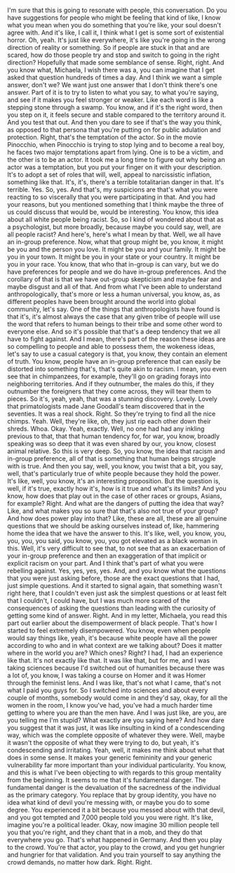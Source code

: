  I'm sure that this is going to resonate with people, this conversation. Do you have suggestions for people who might be feeling that kind of like, I know what you mean when you do something that you're like, your soul doesn't agree with. And it's like, I call it, I think what I get is some sort of existential horror. Oh, yeah. It's just like everywhere, it's like you're going in the wrong direction of reality or something. So if people are stuck in that and are scared, how do those people try and stop and switch to going in the right direction? Hopefully that made some semblance of sense. Right, right. And you know what, Michaela, I wish there was a, you can imagine that I get asked that question hundreds of times a day. And I think we want a simple answer, don't we? We want just one answer that I don't think there's one answer. Part of it is to try to listen to what you say, to what you're saying, and see if it makes you feel stronger or weaker. Like each word is like a stepping stone through a swamp. You know, and if it's the right word, then you step on it, it feels secure and stable compared to the territory around it. And you test that out. And then you dare to see if that's the way you think, as opposed to that persona that you're putting on for public adulation and protection. Right, that's the temptation of the actor. So in the movie Pinocchio, when Pinocchio is trying to stop lying and to become a real boy, he faces two major temptations apart from lying. One is to be a victim, and the other is to be an actor. It took me a long time to figure out why being an actor was a temptation, but you put your finger on it with your description. It's to adopt a set of roles that will, well, appeal to narcissistic inflation, something like that. It's, it's, there's a terrible totalitarian danger in that. It's terrible. Yes. So, yes. And that's, my suspicions are that's what you were reacting to so viscerally that you were participating in that. And you had your reasons, but you mentioned something that I think maybe the three of us could discuss that would be, would be interesting. You know, this idea about all white people being racist. So, so I kind of wondered about that as a psychologist, but more broadly, because maybe you could say, well, are all people racist? And here's, here's what I mean by that. Well, we all have an in-group preference. Now, what that group might be, you know, it might be you and the person you love. It might be you and your family. It might be you in your town. It might be you in your state or your country. It might be you in your race. You know, that who that in-group is can vary, but we do have preferences for people and we do have in-group preferences. And the corollary of that is that we have out-group skepticism and maybe fear and maybe disgust and all of that. And from what I've been able to understand anthropologically, that's more or less a human universal, you know, as, as different peoples have been brought around the world into global community, let's say. One of the things that anthropologists have found is that it's, it's almost always the case that any given tribe of people will use the word that refers to human beings to their tribe and some other word to everyone else. And so it's possible that that's a deep tendency that we all have to fight against. And I mean, there's part of the reason these ideas are so compelling to people and able to possess them, the wokeness ideas, let's say to use a casual category is that, you know, they contain an element of truth. You know, people have an in-group preference that can easily be distorted into something that's, that's quite akin to racism. I mean, you even see that in chimpanzees, for example, they'll go on grading forays into neighboring territories. And if they outnumber, the males do this, if they outnumber the foreigners that they come across, they will tear them to pieces. So it's, yeah, yeah, that was a stunning discovery. Lovely. Lovely that primatologists made Jane Goodall's team discovered that in the seventies. It was a real shock. Right. So they're trying to find all the nice chimps. Yeah. Well, they're like, oh, they just rip each other down their shreds. Whoa. Okay. Yeah, exactly. Well, no one had had any inkling previous to that, that that human tendency for, for war, you know, broadly speaking was so deep that it was even shared by our, you know, closest animal relative. So this is very deep. So, you know, the idea that racism and in-group preference, all of that is something that human beings struggle with is true. And then you say, well, you know, you twist that a bit, you say, well, that's particularly true of white people because they hold the power. It's like, well, you know, it's an interesting proposition. But the question is, well, if it's true, exactly how it's, how is it true and what's its limits? And you know, how does that play out in the case of other races or groups, Asians, for example? Right. And what are the dangers of putting the idea that way? Like, and what makes you so sure that that's also not true of your group? And how does power play into that? Like, these are all, these are all genuine questions that we should be asking ourselves instead of, like, hammering home the idea that we have the answer to this. It's like, well, you know, you, you, you, you said, you know, you, you got elevated as a black woman in this. Well, it's very difficult to see that, to not see that as an exacerbation of your in-group preference and then an exaggeration of that implicit or explicit racism on your part. And I think that's part of what you were rebelling against. Yes, yes, yes, yes. And, and you know what the questions that you were just asking before, those are the exact questions that I had, just simple questions. And it started to signal again, that something wasn't right here, that I couldn't even just ask the simplest questions or at least felt that I couldn't, I could have, but I was much more scared of the consequences of asking the questions than leading with the curiosity of getting some kind of answer. Right. And in my letter, Michaela, you read this part out earlier about the disempowerment of black people. That's how I started to feel extremely disempowered. You know, even when people would say things like, yeah, it's because white people have all the power according to who and in what context are we talking about? Does it matter where in the world you are? Which ones? Right? I had, I had an experience like that. It's not exactly like that. It was like that, but for me, and I was taking sciences because I'd switched out of humanities because there was a lot of, you know, I was taking a course on Homer and it was Homer through the feminist lens. And I was like, that's not what I came, that's not what I paid you guys for. So I switched into sciences and about every couple of months, somebody would come in and they'd say, okay, for all the women in the room, I know you've had, you've had a much harder time getting to where you are than the men have. And I was just like, are you, are you telling me I'm stupid? What exactly are you saying here? And how dare you suggest that it was just, it was like insulting in kind of a condescending way, which was the complete opposite of whatever they were. Well, maybe it wasn't the opposite of what they were trying to do, but yeah, it's condescending and irritating. Yeah, well, it makes me think about what that does in some sense. It makes your generic femininity and your generic vulnerability far more important than your individual particularity. You know, and this is what I've been objecting to with regards to this group mentality from the beginning. It seems to me that it's fundamental danger. The fundamental danger is the devaluation of the sacredness of the individual as the primary category. You replace that by group identity, you have no idea what kind of devil you're messing with, or maybe you do to some degree. You experienced it a bit because you messed about with that devil, and you got tempted and 7,000 people told you you were right. It's like, imagine you're a political leader. Okay, now imagine 30 million people tell you that you're right, and they chant that in a mob, and they do that everywhere you go. That's what happened in Germany. And then you play to the crowd. You're that actor, you play to the crowd, and you get hungrier and hungrier for that validation. And you train yourself to say anything the crowd demands, no matter how dark. Right. Right.
